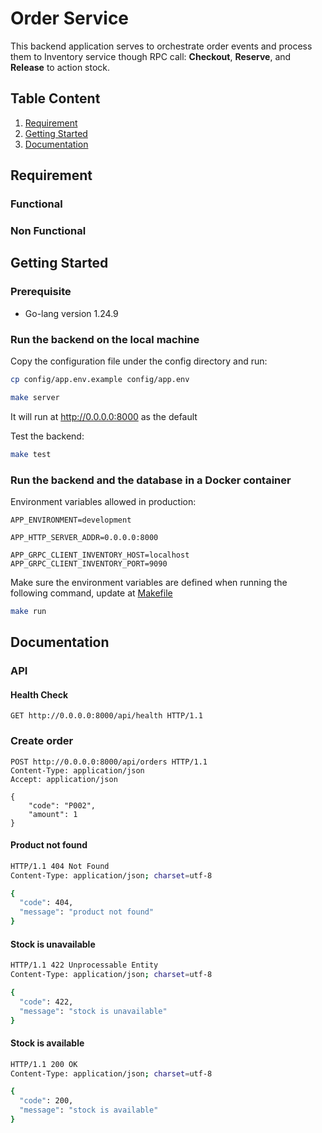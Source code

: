 # Order Service

This backend application serves to orchestrate order events and process them to Inventory service though RPC call: **Checkout**, **Reserve**, and **Release** to action stock.

## Table Content

1. [Requirement](#requirement)
2. [Getting Started](#getting-started)
3. [Documentation](#documentation)

## Requirement

### Functional

### Non Functional

## Getting Started

### Prerequisite

- Go-lang version 1.24.9

### Run the backend on the local machine

Copy the configuration file under the config directory and run:

```bash
cp config/app.env.example config/app.env
```

```bash
make server
```

It will run at <http://0.0.0.0:8000> as the default

Test the backend:

```bash
make test
```

### Run the backend and the database in a Docker container

Environment variables allowed in production:

```shell
APP_ENVIRONMENT=development

APP_HTTP_SERVER_ADDR=0.0.0.0:8000

APP_GRPC_CLIENT_INVENTORY_HOST=localhost
APP_GRPC_CLIENT_INVENTORY_PORT=9090
```

Make sure the environment variables are defined when running the following command, update at [Makefile](./Makefile)

```bash
make run
```

## Documentation

<!-- ### Data Model -->

### API

#### Health Check

```http
GET http://0.0.0.0:8000/api/health HTTP/1.1
```

### Create order

```http
POST http://0.0.0.0:8000/api/orders HTTP/1.1
Content-Type: application/json
Accept: application/json

{
    "code": "P002",
    "amount": 1
}
```

#### Product not found

```bash
HTTP/1.1 404 Not Found
Content-Type: application/json; charset=utf-8

{
  "code": 404,
  "message": "product not found"
}
```

#### Stock is unavailable

```bash
HTTP/1.1 422 Unprocessable Entity
Content-Type: application/json; charset=utf-8

{
  "code": 422,
  "message": "stock is unavailable"
}
```

#### Stock is available

```bash
HTTP/1.1 200 OK
Content-Type: application/json; charset=utf-8

{
  "code": 200,
  "message": "stock is available"
}
```
